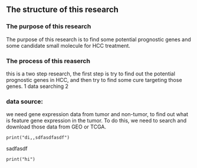 ## The structure of this research
### The purpose of this research
The purpose of this research is to find some potential prognostic genes and some candidate small molecule for HCC treatment.
### The process of this reaserch
this is a two step research, the first step is try to find out the potential prognostic genes in HCC, and then try to find some cure targeting those genes. 
1 data searching
2 

### data source: 
we need gene expression data from tumor and non-tumor, to find out what is feature gene expression in the tumor. To do this, we need to search and download those data from GEO or TCGA.



```
print("di,,sdfasdfasdf")

```

sadfasdf

```
print("hi")

```
